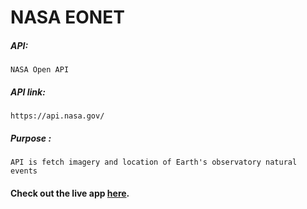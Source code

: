 # NASA EONET

##### API:
    NASA Open API

##### API link:
    https://api.nasa.gov/

##### Purpose :
    API is fetch imagery and location of Earth's observatory natural events

#### Check out the live app [here](https://shyam-brs.github.io/nasa-EONET--goal11/).
